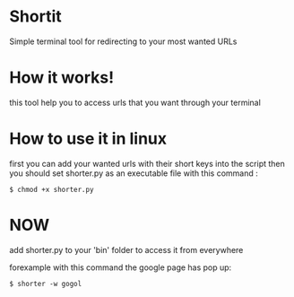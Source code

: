# Shortit
Simple terminal tool for redirecting to your most wanted URLs 

# How it works!
this tool help you to access urls that you want through your terminal  

# How to use it in linux
first you can add your wanted urls with their short keys into the script
then you should set shorter.py as an executable file with this command : 

    $ chmod +x shorter.py

# NOW    
add shorter.py to your 'bin' folder to access it from everywhere 

forexample with this command the google page has pop up: 

    $ shorter -w gogol

